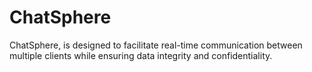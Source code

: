 # ChatSphere
ChatSphere, is designed to facilitate real-time communication between multiple clients while ensuring data integrity and confidentiality.
